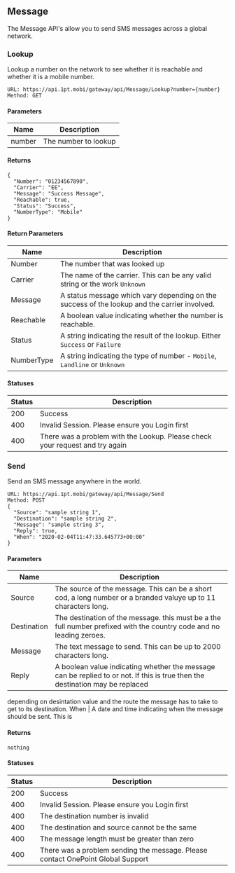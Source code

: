 ## Message
The Message API's allow you to send SMS messages across a global network.

### Lookup
Lookup a number on the network to see whether it is reachable and whether it is a mobile number.
```
URL: https://api.1pt.mobi/gateway/api/Message/Lookup?number={number}
Method: GET
```
#### Parameters
Name | Description
---- | -----------
number | The number to lookup
#### Returns
```
{
  "Number": "01234567890",
  "Carrier": "EE",
  "Message": "Success Message",
  "Reachable": true,
  "Status": "Success",
  "NumberType": "Mobile"
}
```
#### Return Parameters
Name | Description
---- | -----------
Number | The number that was looked up
Carrier | The name of the carrier. This can be any valid string or the work `Unknown`
Message | A status message which vary depending on the success of the lookup and the carrier involved.
Reachable | A boolean value indicating whether the number is reachable.
Status | A string indicating the result of the lookup. Either `Success` or `Failure`
NumberType | A string indicating the type of number - `Mobile`, `Landline` or `Unknown`

#### Statuses
Status | Description
------ | -----------
200 | Success
400 | Invalid Session. Please ensure you Login first
400 | There was a problem with the Lookup. Please check your request and try again

### Send
Send an SMS message anywhere in the world.
```
URL: https://api.1pt.mobi/gateway/api/Message/Send
Method: POST
{
  "Source": "sample string 1",
  "Destination": "sample string 2",
  "Message": "sample string 3",
  "Reply": true,
  "When": "2020-02-04T11:47:33.645773+00:00"
}
```
#### Parameters
Name | Description
---- | -----------
Source | The source of the message. This can be a short cod, a long number or a branded valuye up to 11 characters long.
Destination | The destination of the message. this must be a the full number prefixed with the country code and no leading zeroes.
Message | The text message to send. This can be up to 2000 characters long.
Reply | A boolean value indicating whether the message can be replied to or not. If this is true then the destination may be replaced 
depending on desintation value and the route the message has to take to get to its destination.
When | A date and time indicating when the message should be sent. This is 

#### Returns
```
nothing
```
#### Statuses
Status | Description
------ | -----------
200 | Success
400 | Invalid Session. Please ensure you Login first
400 | The destination number is invalid
400 | The destination and source cannot be the same
400 | The message length must be greater than zero
400 | There was a problem sending the message. Please contact OnePoint Global Support
